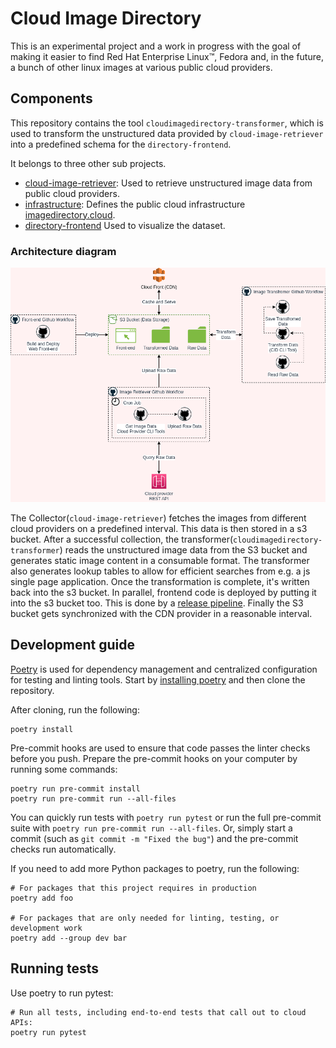 # Cloud Image Directory

This is an experimental project and a work in progress with the goal of making it easier
to find Red Hat Enterprise Linux™, Fedora and, in the future, a bunch of other linux images
at various public cloud providers.

## Components

This repository contains the tool `cloudimagedirectory-transformer`, which is used to transform the unstructured data provided by `cloud-image-retriever` into a predefined schema for the `directory-frontend`.

It belongs to three other sub projects.

- [cloud-image-retriever](https://github.com/redhatcloudx/cloud-image-retriever): Used to retrieve unstructured image data from public cloud providers.
- [infrastructure](https://github.com/redhatcloudx/infrastructure): Defines the public cloud infrastructure [imagedirectory.cloud](https://imagedirectory.cloud/).
- [directory-frontend](https://github.com/redhatcloudx/cloud-image-directory-frontend) Used to visualize the dataset.

### Architecture diagram

![Architecture diagram](assets/arch-diagram.png)

The Collector(`cloud-image-retriever`) fetches the images from different cloud providers on a predefined interval. This data is then stored in a s3 bucket.
After a successful collection, the transformer(`cloudimagedirectory-transformer`) reads the unstructured image data from the S3 bucket and generates static image content in a consumable format. The transformer also generates lookup tables to allow for efficient searches from e.g. a js single page application. Once the transformation is complete, it's written back into the s3 bucket.
In parallel, frontend code is deployed by putting it into the s3 bucket too. This is done by a [release pipeline](https://github.com/redhatcloudx/cloud-image-directory-frontend/blob/main/.github/workflows/release.yaml).
Finally the S3 bucket gets synchronized with the CDN provider in a reasonable interval.

## Development guide

[Poetry] is used for dependency management and centralized configuration for testing and
linting tools. Start by [installing poetry] and then clone the repository.

After cloning, run the following:

```console
poetry install
```

Pre-commit hooks are used to ensure that code passes the linter checks before you push.
Prepare the pre-commit hooks on your computer by running some commands:

```console
poetry run pre-commit install
poetry run pre-commit run --all-files
```

You can quickly run tests with `poetry run pytest` or run the full pre-commit suite with
`poetry run pre-commit run --all-files`. Or, simply start a commit (such as `git commit -m "Fixed the bug"`) and the pre-commit checks run automatically.

If you need to add more Python packages to poetry, run the following:

```console
# For packages that this project requires in production
poetry add foo

# For packages that are only needed for linting, testing, or development work
poetry add --group dev bar
```

## Running tests

Use poetry to run pytest:

```commandline
# Run all tests, including end-to-end tests that call out to cloud APIs:
poetry run pytest
```

[Poetry]: https://python-poetry.org/
[installing poetry]: https://python-poetry.org/docs/#installation
